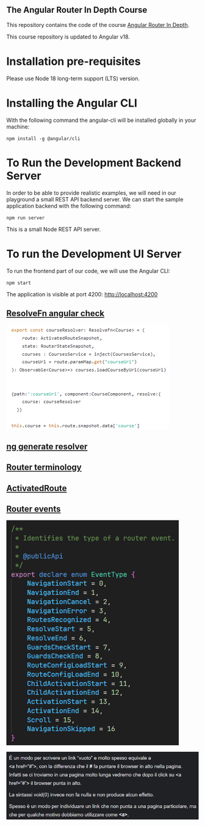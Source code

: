 ## The Angular Router In Depth Course

This repository contains the code of the course [Angular Router In Depth](https://angular-university.io/course/angular-router-course).

This course repository is updated to Angular v18.

# Installation pre-requisites

Please use Node 18 long-term support (LTS) version.

# Installing the Angular CLI

With the following command the angular-cli will be installed globally in your machine:

    npm install -g @angular/cli

# To Run the Development Backend Server

In order to be able to provide realistic examples, we will need in our playground a small REST API backend server. We can start the sample application backend with the following command:

    npm run server

This is a small Node REST API server.

# To run the Development UI Server

To run the frontend part of our code, we will use the Angular CLI:

    npm start

The application is visible at port 4200: [http://localhost:4200](http://localhost:4200)

## [ResolveFn angular check](https://angular.dev/api/router/ResolveFn?tab=usage-notes)

![resolver](/ResolveFn.png)

## [ng generate resolver](https://www.digitalocean.com/community/tutorials/angular-route-resolvers)

## [Router terminology](https://angular.dev/guide/routing/router-reference#router-terminology)

## [ActivatedRoute](https://angular.dev/guide/routing/router-reference#activated-route)

## [Router events](https://angular.dev/guide/routing/router-reference#router-events)

![router-events-type](/router_event_type.png)

![href="javascript:void(0)"](</javascript_void(0).png>)
